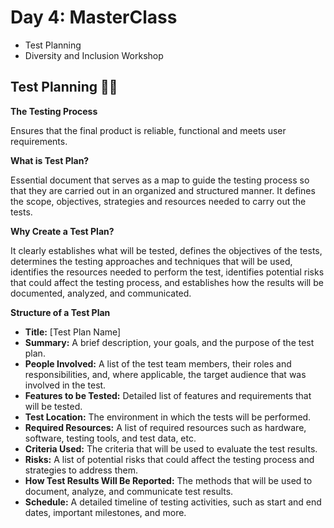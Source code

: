 # Day 4: MasterClass

- Test Planning
- Diversity and Inclusion Workshop

## Test Planning 👩‍🔬

**The Testing Process**

Ensures that the final product is reliable, functional and meets user requirements.

**What is Test Plan?**

Essential document that serves as a map to guide the testing process so that they are carried out in an organized and structured manner. It defines the scope, objectives, strategies and resources needed to carry out the tests.

**Why Create a Test Plan?**

It clearly establishes what will be tested, defines the objectives of the tests, determines the testing approaches and techniques that will be used, identifies the resources needed to perform the test, identifies potential risks that could affect the testing process, and establishes how the results will be documented, analyzed, and communicated.

**Structure of a Test Plan**

- **Title:** [Test Plan Name]
- **Summary:** A brief description, your goals, and the purpose of the test plan.
- **People Involved:** A list of the test team members, their roles and responsibilities, and, where applicable, the target audience that was involved in the test.
- **Features to be Tested:** Detailed list of features and requirements that will be tested.
- **Test Location:** The environment in which the tests will be performed.
- **Required Resources:** A list of required resources such as hardware, software, testing tools, and test data, etc.
- **Criteria Used:** The criteria that will be used to evaluate the test results.
- **Risks:** A list of potential risks that could affect the testing process and strategies to address them.
- **How Test Results Will Be Reported:** The methods that will be used to document, analyze, and communicate test results.
- **Schedule:** A detailed timeline of testing activities, such as start and end dates, important milestones, and more.